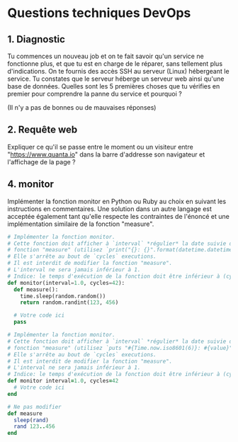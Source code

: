 # Questions techniques DevOps

## 1. Diagnostic

Tu commences un nouveau job et on te fait savoir qu'un service ne fonctionne plus, et que tu est en charge de le réparer, sans tellement plus d'indications. On te fournis des accès SSH au serveur (Linux) hébergeant le service. Tu constates que le serveur héberge un serveur web ainsi qu'une base de données. Quelles sont les 5 premières choses que tu vérifies en premier pour comprendre la panne du service et pourquoi ?

(Il n'y a pas de bonnes ou de mauvaises réponses)


## 2. Requête web

Expliquer ce qu'il se passe entre le moment ou un visiteur entre "https://www.quanta.io" dans la barre d'addresse son navigateur et l'affichage de la page ?

## 4. monitor

Implémenter la fonction monitor en Python ou Ruby au choix en suivant les instructions en commentaires. Une solution dans un autre langage est acceptée également tant qu'elle respecte les contraintes de l'énoncé et une implémentation similaire de la fonction "measure".


```python
# Implémenter la fonction monitor.
# Cette fonction doit afficher à `interval` *régulier* la date suivie du retour de la
# fonction "measure" (utilisez `print("{}: {}".format(datetime.datetime.now(), value))`).
# Elle s'arrête au bout de `cycles` executions.
# Il est interdit de modifier la fonction "measure".
# L'interval ne sera jamais inférieur à 1.
# Indice: le temps d'exécution de la fonction doit être inférieur à (cycles + 1) * interval
def monitor(interval=1.0, cycles=42):
  def measure():
    time.sleep(random.random())
    return random.randint(123, 456)

  # Votre code ici
  pass
```

```ruby
# Implémenter la fonction monitor.
# Cette fonction doit afficher à `interval` *régulier* la date suivie du retour de la
# fonction "measure" (utilisez `puts "#{Time.now.iso8601(6)}: #{value}"`)
# Elle s'arrête au bout de `cycles` executions.
# Il est interdit de modifier la fonction "measure".
# L'interval ne sera jamais inférieur à 1.
# Indice: le temps d'exécution de la fonction doit être inférieur à (cycles + 1) * interval
def monitor interval=1.0, cycles=42
  # Votre code ici
end

# Ne pas modifier
def measure
  sleep(rand)
  rand 123..456
end
```
